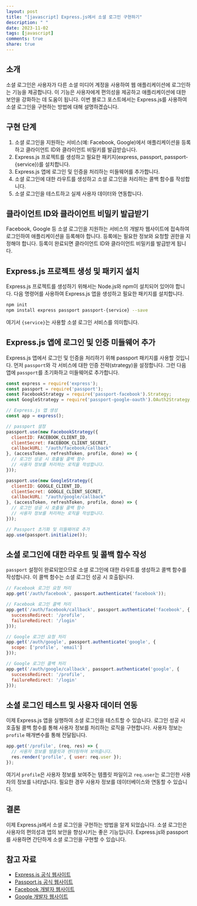 ```yaml
---
layout: post
title: "[javascript] Express.js에서 소셜 로그인 구현하기"
description: " "
date: 2023-11-02
tags: [javascript]
comments: true
share: true
---
```


## 소개
소셜 로그인은 사용자가 다른 소셜 미디어 계정을 사용하여 웹 애플리케이션에 로그인하는 기능을 제공합니다. 이 기능은 사용자에게 편의성을 제공하고 애플리케이션에 대한 보안을 강화하는 데 도움이 됩니다. 이번 블로그 포스트에서는 Express.js를 사용하여 소셜 로그인을 구현하는 방법에 대해 설명하겠습니다.

## 구현 단계
1. 소셜 로그인을 지원하는 서비스(예: Facebook, Google)에서 애플리케이션을 등록하고 클라이언트 ID와 클라이언트 비밀키를 발급받습니다.
2. Express.js 프로젝트를 생성하고 필요한 패키지(express, passport, passport-{service})를 설치합니다.
3. Express.js 앱에 로그인 및 인증을 처리하는 미들웨어를 추가합니다.
4. 소셜 로그인에 대한 라우트를 생성하고 소셜 로그인을 처리하는 콜백 함수를 작성합니다.
5. 소셜 로그인을 테스트하고 실제 사용자 데이터와 연동합니다.

## 클라이언트 ID와 클라이언트 비밀키 발급받기
Facebook, Google 등 소셜 로그인을 지원하는 서비스의 개발자 웹사이트에 접속하여 로그인하여 애플리케이션을 등록해야 합니다. 등록에는 필요한 정보와 요청할 권한을 지정해야 합니다. 등록이 완료되면 클라이언트 ID와 클라이언트 비밀키를 발급받게 됩니다.

## Express.js 프로젝트 생성 및 패키지 설치
Express.js 프로젝트를 생성하기 위해서는 Node.js와 npm이 설치되어 있어야 합니다. 다음 명령어를 사용하여 Express.js 앱을 생성하고 필요한 패키지를 설치합니다.

```bash
npm init
npm install express passport passport-{service} --save
```

여기서 `{service}`는 사용할 소셜 로그인 서비스를 의미합니다.

## Express.js 앱에 로그인 및 인증 미들웨어 추가
Express.js 앱에서 로그인 및 인증을 처리하기 위해 passport 패키지를 사용할 것입니다. 먼저 `passport`와 각 서비스에 대한 인증 전략(strategy)을 설정합니다. 그런 다음 앱에 `passport`를 초기화하고 미들웨어로 추가합니다.

```javascript
const express = require('express');
const passport = require('passport');
const FacebookStrategy = require('passport-facebook').Strategy;
const GoogleStrategy = require('passport-google-oauth').OAuth2Strategy;

// Express.js 앱 생성
const app = express();

// passport 설정
passport.use(new FacebookStrategy({
  clientID: FACEBOOK_CLIENT_ID,
  clientSecret: FACEBOOK_CLIENT_SECRET,
  callbackURL: "/auth/facebook/callback"
}, (accessToken, refreshToken, profile, done) => {
  // 로그인 성공 시 호출될 콜백 함수
  // 사용자 정보를 처리하는 로직을 작성합니다.
}));

passport.use(new GoogleStrategy({
  clientID: GOOGLE_CLIENT_ID,
  clientSecret: GOOGLE_CLIENT_SECRET,
  callbackURL: "/auth/google/callback"
}, (accessToken, refreshToken, profile, done) => {
  // 로그인 성공 시 호출될 콜백 함수
  // 사용자 정보를 처리하는 로직을 작성합니다.
}));

// Passport 초기화 및 미들웨어로 추가
app.use(passport.initialize());
```

## 소셜 로그인에 대한 라우트 및 콜백 함수 작성
`passport` 설정이 완료되었으므로 소셜 로그인에 대한 라우트를 생성하고 콜백 함수를 작성합니다. 이 콜백 함수는 소셜 로그인 성공 시 호출됩니다.

```javascript
// Facebook 로그인 요청 처리
app.get('/auth/facebook', passport.authenticate('facebook'));

// Facebook 로그인 콜백 처리
app.get('/auth/facebook/callback', passport.authenticate('facebook', {
  successRedirect: '/profile',
  failureRedirect: '/login'
}));

// Google 로그인 요청 처리
app.get('/auth/google', passport.authenticate('google', {
  scope: ['profile', 'email']
}));

// Google 로그인 콜백 처리
app.get('/auth/google/callback', passport.authenticate('google', {
  successRedirect: '/profile',
  failureRedirect: '/login'
}));
```

## 소셜 로그인 테스트 및 사용자 데이터 연동
이제 Express.js 앱을 실행하여 소셜 로그인을 테스트할 수 있습니다. 로그인 성공 시 호출될 콜백 함수를 통해 사용자 정보를 처리하는 로직을 구현합니다. 사용자 정보는 `profile` 매개변수를 통해 전달됩니다.

```javascript
app.get('/profile', (req, res) => {
  // 사용자 정보를 템플릿과 렌더링하여 보여줍니다.
  res.render('profile', { user: req.user });
});
```

여기서 `profile`은 사용자 정보를 보여주는 템플릿 파일이고 `req.user`는 로그인한 사용자의 정보를 나타냅니다. 필요한 경우 사용자 정보를 데이터베이스와 연동할 수 있습니다.

## 결론
이제 Express.js에서 소셜 로그인을 구현하는 방법을 알게 되었습니다. 소셜 로그인은 사용자의 편의성과 앱의 보안을 향상시키는 좋은 기능입니다. Express.js와 passport를 사용하면 간단하게 소셜 로그인을 구현할 수 있습니다.

## 참고 자료
- [Express.js 공식 웹사이트](https://expressjs.com/)
- [Passport.js 공식 웹사이트](http://www.passportjs.org/)
- [Facebook 개발자 웹사이트](https://developers.facebook.com/)
- [Google 개발자 웹사이트](https://developers.google.com/identity/sign-in/web/)